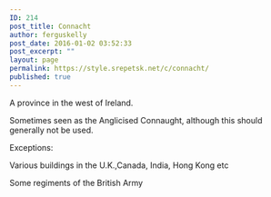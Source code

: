 ```yaml
---
ID: 214
post_title: Connacht
author: ferguskelly
post_date: 2016-01-02 03:52:33
post_excerpt: ""
layout: page
permalink: https://style.srepetsk.net/c/connacht/
published: true
---
```

A province in the west of Ireland.

Sometimes seen as the Anglicised Connaught, although this should generally not be used.

Exceptions:

Various buildings in the U.K.,Canada, India, Hong Kong etc

Some regiments of the British Army

&nbsp;